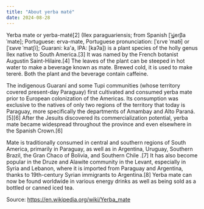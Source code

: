 ```yaml
---
title: "About yerba maté"
date: 2024-08-28
---
```


Yerba mate or yerba-maté[2] (Ilex paraguariensis; from Spanish [ˈɟʝeɾβa ˈmate]; Portuguese: erva-mate, Portuguese pronunciation: [ˈɛɾvɐ ˈmatɨ] or [ˈɛʁvɐ ˈmatʃi]; Guarani: ka'a, IPA: [kaʔa]) is a plant species of the holly genus Ilex native to South America.[3] It was named by the French botanist Augustin Saint-Hilaire.[4] The leaves of the plant can be steeped in hot water to make a beverage known as mate. Brewed cold, it is used to make tereré. Both the plant and the beverage contain caffeine.

The indigenous Guaraní and some Tupi communities (whose territory covered present-day Paraguay) first cultivated and consumed yerba mate prior to European colonization of the Americas. Its consumption was exclusive to the natives of only two regions of the territory that today is Paraguay, more specifically the departments of Amambay and Alto Paraná.[5][6] After the Jesuits discovered its commercialization potential, yerba mate became widespread throughout the province and even elsewhere in the Spanish Crown.[6]

Mate is traditionally consumed in central and southern regions of South America, primarily in Paraguay, as well as in Argentina, Uruguay, Southern Brazil, the Gran Chaco of Bolivia, and Southern Chile .[7] It has also become popular in the Druze and Alawite community in the Levant, especially in Syria and Lebanon, where it is imported from Paraguay and Argentina, thanks to 19th-century Syrian immigrants to Argentina.[8] Yerba mate can now be found worldwide in various energy drinks as well as being sold as a bottled or canned iced tea. 

Source: https://en.wikipedia.org/wiki/Yerba_mate
